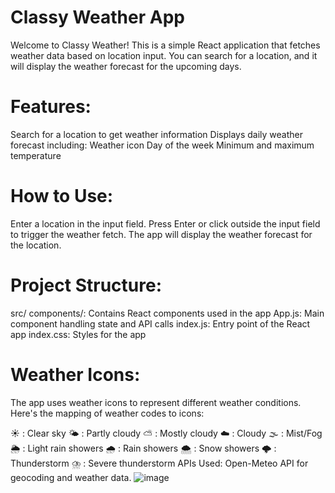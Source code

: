 # Classy Weather App
Welcome to Classy Weather! This is a simple React application that fetches weather data based on location input. You can search for a location, and it will display the weather forecast for the upcoming days.

# Features:
Search for a location to get weather information
Displays daily weather forecast including:
Weather icon
Day of the week
Minimum and maximum temperature
# How to Use:
Enter a location in the input field.
Press Enter or click outside the input field to trigger the weather fetch.
The app will display the weather forecast for the location.
# Project Structure:
src/
components/: Contains React components used in the app
App.js: Main component handling state and API calls
index.js: Entry point of the React app
index.css: Styles for the app
# Weather Icons:
The app uses weather icons to represent different weather conditions. Here's the mapping of weather codes to icons:

☀️ : Clear sky
🌤 : Partly cloudy
⛅️ : Mostly cloudy
☁️ : Cloudy
🌫 : Mist/Fog
🌦 : Light rain showers
🌧 : Rain showers
🌨 : Snow showers
🌩 : Thunderstorm
⛈ : Severe thunderstorm
APIs Used:
Open-Meteo API for geocoding and weather data.
![image](https://github.com/yash-199/React-Quiz/assets/68182949/f8aaa3b3-d75a-4369-a027-0dfbacef701e)
